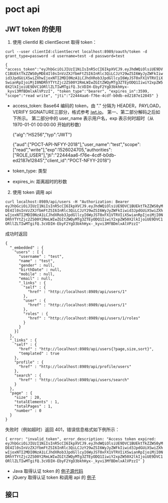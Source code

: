 # poct api
## JWT token 的使用

1. 使用 clientId 和 clientSecret 取得 token：

`curl --user clientId:clientSecret localhost:8989/oauth/token -d grant_type=password -d username=test -d password=test`

`{
  "access_token":"eyJhbGciOiJIUzI1NiIsInR5cCI6IkpXVCJ9.eyJhdWQiOlsiUE9DVC1BUEktTkZZWS0yMDE4Il0sInVzZXJfbmFtZSI6InRlc3QiLCJzY29wZSI6WyJyZWFkIiwid3JpdGUiXSwiZXhwIjoxNTI2MDI0NzA1LCJhdXRob3JpdGllcyI6WyJST0xFX1VTRVIiXSwianRpIjoiMjI0NDRhYTYtZjc2ZS00Y2RmLWIwZGItZWQyMTg3ZTEyODQ1IiwiY2xpZW50X2lkIjoiUE9DVC1ORllZLTIwMTgifQ.3cVDIH-EbyF2YgD3bkhHyx-_kyvi3MfBDmlxAlVPzzI",
  "token_type":"bearer",
  "expires_in":3599,
  "scope":"read write",
  "jti":"22444aa6-f76e-4cdf-b0db-ed2187e12845"
}`

* access_token: Base64 编码的 token，由 "." 分隔为 HEADER，PAYLOAD，VERIFY SIGNATURE三部分，格式参考 [jwt.io](https://jwt.io/)。
  第一、第二部分解码之后如下所示。
  第二部分中的 user_name 表示用户名，exp 表示何时超时（从 1970-01-01 00:00:00 开始的秒数）
  
  {"alg":"HS256","typ":"JWT"}
  
  {"aud":["POCT-API-NFYY-2018"],"user_name":"test","scope":["read","write"],"exp":1526024705,"authorities":["ROLE_USER"],"jti":"22444aa6-f76e-4cdf-b0db-ed2187e12845","client_id":"POCT-NFYY-2018"}
  
* token_type: 类型
* expires_in: 距离超时的秒数

2. 使用 token 调用 api

`curl localhost:8989/api/users -H "Authorization: Bearer eyJhbGciOiJIUzI1NiIsInR5cCI6IkpXVCJ9.eyJhdWQiOlsiUE9DVC1BUEktTkZZWS0yMDE4Il0sInVzZXJfbmFtZSI6InRlc3QiLCJzY29wZSI6WyJyZWFkIiwid3JpdGUiXSwiZXhwIjoxNTI2MDI0NzA1LCJhdXRob3JpdGllcyI6WyJST0xFX1VTRVIiXSwianRpIjoiMjI0NDRhYTYtZjc2ZS00Y2RmLWIwZGItZWQyMTg3ZTEyODQ1IiwiY2xpZW50X2lkIjoiUE9DVC1ORllZLTIwMTgifQ.3cVDIH-EbyF2YgD3bkhHyx-_kyvi3MfBDmlxAlVPzzI"`

成功时返回

	{
	  "_embedded" : {
	    "users" : [ {
	      "username" : "test",
	      "name" : "test",
	      "gender" : null,
	      "birthDate" : null,
	      "mobile" : null,
	      "email" : null,
	      "_links" : {
	        "self" : {
	          "href" : "http://localhost:8989/api/users/1"
	        },
	        "user" : {
	          "href" : "http://localhost:8989/api/users/1"
	        },
	        "roles" : {
	          "href" : "http://localhost:8989/api/users/1/roles"
	        }
	      }
	    }]
	  },
	  "_links" : {
	    "self" : {
	      "href" : "http://localhost:8989/api/users{?page,size,sort}",
	      "templated" : true
	    },
	    "profile" : {
	      "href" : "http://localhost:8989/api/profile/users"
	    },
	    "search" : {
	      "href" : "http://localhost:8989/api/users/search"
	    }
	  },
	  "page" : {
	    "size" : 20,
	    "totalElements" : 1,
	    "totalPages" : 1,
	    "number" : 0
	  }
	}
  
  失败时（例如超时）返回 401，错误信息格式如下例所示：
  
  `{ error: "invalid_token", error_description: "Access token expired: eyJhbGciOiJIUzI1NiIsInR5cCI6IkpXVCJ9.eyJhdWQiOlsiUE9DVC1BUEktTkZZWS0yMDE4Il0sInVzZXJfbmFtZSI6InRlc3QiLCJzY29wZSI6WyJyZWFkIiwid3JpdGUiXSwiZXhwIjoxNTI2MDI0NzA1LCJhdXRob3JpdGllcyI6WyJST0xFX1VTRVIiXSwianRpIjoiMjI0NDRhYTYtZjc2ZS00Y2RmLWIwZGItZWQyMTg3ZTEyODQ1IiwiY2xpZW50X2lkIjoiUE9DVC1ORllZLTIwMTgifQ.3cVDIH-EbyF2YgD3bkhHyx-_kyvi3MfBDmlxAlVPzzI" }`
  
  + Java 取得认证 token 的 [例子源代码](https://github.com/yjli80/poct/blob/master/poct-api/src/test/java/nfyy/poct/test/JWTAuthenticationTest.java)
  + jQuery 取得认证 token 和调用 api 的 [例子](https://github.com/yjli80/poct/blob/master/poct-api/src/main/resources/static/index.html)
  
  ## 接口
